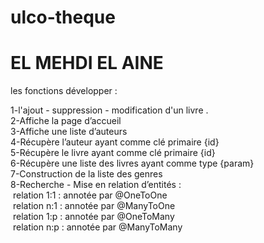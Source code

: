 # ulco-theque
<h1>EL MEHDI EL AINE</h1>
les fonctions développer :

1-l'ajout - suppression - modification d'un livre .<br>
2-Affiche la page d’accueil<br>
3-Affiche une liste d’auteurs<br>
4-Récupère l’auteur ayant comme clé primaire {id}<br>
5-Récupère le livre ayant comme clé primaire {id}<br>
6-Récupère une liste des livres ayant comme type {param}<br>
7-Construction de la liste des genres<br>
8-Recherche - Mise en relation d’entités :<br>
&nbsp;relation 1:1 : annotée par @OneToOne<br>
&nbsp;relation n:1 : annotée par @ManyToOne<br>
&nbsp;relation 1:p : annotée par @OneToMany<br>
&nbsp;relation n:p : annotée par @ManyToMany<br>
